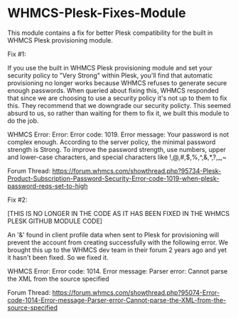 # WHMCS-Plesk-Fixes-Module
This module contains a fix for better Plesk compatibility for the built in WHMCS Plesk provisioning module.

Fix #1:

If you use the built in WHMCS Plesk provisioning module and set your security policy to "Very Strong" within Plesk, you'll find that automatic provisioning no longer works because WHMCS refuses to generate secure enough passwords. When queried about fixing this, WHMCS responded that since we are choosing to use a security policy it's not up to them to fix this. They recommend that we downgrade our security policty. This seemed absurd to us, so rather than waiting for them to fix it, we built this module to do the job.

WHMCS Error: Error: Error code: 1019. Error message: Your password is not complex enough. According to the server policy, the minimal password strength is Strong. To improve the password strength, use numbers, upper and lower-case characters, and special characters like !,@,#,$,%,^,&,*,?,_,~

Forum Thread: https://forum.whmcs.com/showthread.php?95734-Plesk-Product-Subscription-Password-Security-Error-code-1019-when-plesk-password-reqs-set-to-high

Fix #2:

[THIS IS NO LONGER IN THE CODE AS IT HAS BEEN FIXED IN THE WHMCS PLESK GITHUB MODULE CODE]

An '&' found in client profile data when sent to Plesk for provisioning will prevent the account from creating successfully with the following error. We brought this up to the WHMCS dev team in their forum 2 years ago and yet it hasn't been fixed. So we fixed it.

WHMCS Error: Error code: 1014. Error message: Parser error: Cannot parse the XML from the source specified

Forum Thread: https://forum.whmcs.com/showthread.php?95074-Error-code-1014-Error-message-Parser-error-Cannot-parse-the-XML-from-the-source-specified
